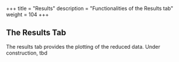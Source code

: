 +++
title = "Results"
description = "Functionalities of the Results tab"
weight = 104
+++

## The Results Tab
The results tab provides the plotting of the reduced data. Under construction, tbd